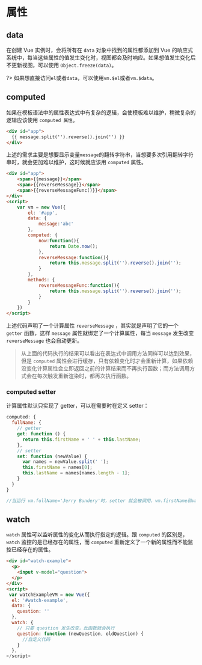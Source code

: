 # 属性

## data

在创建 Vue 实例时，会将所有在 `data` 对象中找到的属性都添加到 Vue 的响应式系统中，每当这些属性的值发生变化时，视图都会及时响应。如果想值发生变化后不更新视图，可以使用 `Object.freeze(data)`。

?> 如果想直接访问`el`或者`data`，可以使用`vm.$el`或者`vm.$data`。

## computed

如果在模板语法中的属性表达式中有复杂的逻辑，会使模板难以维护，稍微复杂的逻辑应该使用 `computed 属性`。

```html
<div id="app">
  {{ message.split('').reverse().join('') }}
</div>
```

上述的需求主要是想要显示变量`message`的翻转字符串，当想要多次引用翻转字符串时，就会更加难以维护，这时候就应该用 `computed` 属性。

```html
<div id="app">
    <span>{{message}}</span>
    <span>{{reverseMessage}}</span>
    <span>{{reverseMessageFunc()}}</span>
</div>
<script>
    var vm = new Vue({
        el: '#app',
        data: {
            message:'abc'
        },
        computed: {
            now:function(){
                return Date.now();
            },
            reverseMessage:function(){
                return this.message.split('').reverse().join('');
            }
        },
        methods: {
            reverseMessageFunc:function(){
                return this.message.split('').reverse().join('');
            }
        }
    }) 
</script>
```

上述代码声明了一个计算属性 `reverseMessage` ，其实就是声明了它的一个 `getter` 函数，这样 `message` 属性就绑定了一个计算属性，每当 `message` 发生改变`reverseMessage` 也会自动更新。

> 从上面的代码执行的结果可以看出在表达式中调用方法同样可以达到效果，但是 `computed` 属性会进行缓存，只有依赖变化时才会重新计算，如果依赖没变化计算属性会立即返回之前的计算结果而不再执行函数；而方法调用方式会在每次触发重新渲染时，都再次执行函数。

### computed setter

计算属性默认只实现了 getter，可以在需要时在定义 setter：

```js
computed: {
  fullName: {
    // getter
    get: function () {
      return this.firstName + ' ' + this.lastName;
    },
    // setter
    set: function (newValue) {
      var names = newValue.split(' ');
      this.firstName = names[0];
      this.lastName = names[names.length - 1];
    }
  }
}

//当运行 vm.fullName='Jerry Bundery'时，setter 就会被调用，vm.firstName和vm.lastName也会被更新。 
```

## watch

`watch` 属性可以监听属性的变化从而执行指定的逻辑。跟 `computed` 的区别是，`watch` 监控的是已经存在的属性，而 `computed` 重新定义了一个新的属性而不能监控已经存在的属性。

```html
<div id="watch-example">
  <p>
    <input v-model="question">
  </p>
</div>
<script>
 var watchExampleVM = new Vue({
  el: '#watch-example',
  data: {
    question: ''
  },
  watch: {
    // 只要 question 发生改变，此函数就会执行
    question: function (newQuestion, oldQuestion) {
      //自定义代码
    }
  },
</script>
```